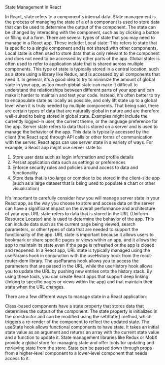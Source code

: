 State Management in React



In React, state refers to a component's internal data. State management is the process of managing the state of a of a component is used to store data that can be used to determine the output of the component. The state can be changed by interacting with the component, such as by clicking a button or filling out a form.
 There are several types of state that you may need to manage in a React app. These include:
Local state: This refers to state that is specific to a single component and is not shared with other components. Local state is often used to store data that is only relevant to the component and does not need to be accessed by other parts of the app.
Global state: is often used to refer to application state that is shared across multiple components. This type of state is typically stored in a central location, such as a store using a library like Redux, and is accessed by all components that need it.
In general, it's a good idea to try to minimize the amount of global state in your app, as too much global state can make it difficult to understand the relationships between different parts of your app and can make it harder to maintain and test your code. Instead, it's often better to try to encapsulate state as locally as possible, and only lift state up to a global level when it is truly needed by multiple components.
That being said, there are certain types of data that are naturally global in nature and are therefore well-suited to being stored in global state. Examples might include the currently logged-in user, the current theme, or the language preference for the app.
Server state refers to data that is stored on a server and is used to manage the behavior of the app. This data is typically accessed by the client (the React app) through API calls or other forms of communication with the server.
React apps can use server state in a variety of ways. For example, a React app might use server state to:

1. Store user data such as login information and profile details
2. Persist application data such as settings or preferences
3. Enforce security rules and policies around access to data and functionality
4. Store data that is too large or complex to be stored in the client-side app (such as a large dataset that is being used to populate a chart or other visualization)

It's important to carefully consider how you will manage server state in your React app, as the way you choose to store and access data on the server can have a significant impact on the overall performance and architecture of your app.
URL state refers to data that is stored in the URL (Uniform Resource Locator) and is used to determine the behavior of the app. This can include data such as the current page being viewed, search parameters, or other types of data that are needed to support the functionality of the app.
URL state is important because it allows users to bookmark or share specific pages or views within an app, and it allows the app to maintain its state even if the page is refreshed or the app is closed and reopened.
In a React app, URL state is typically managed using the useParams hook in conjunction with the useHistory hook from the react-router-dom library. The useParams hook allows you to access the parameters that are passed in the URL, while the useHistory hook allows you to update the URL by pushing new entries onto the history stack.
By using these tools, you can create React apps that support deep linking (linking to specific pages or views within the app) and that maintain their state when the URL changes.


There are a few different ways to manage state in a React application:

Class-based components have a state property that stores data that determines the output of the component. The state property is initialized in the constructor and can be modified using the setState() method, which triggers a re-render of the component to reflect the updated state.
The useState hook allows functional components to have state. It takes an initial state value as an argument and returns an array with the current state value and a function to update it.
State management libraries like Redux or MobX provide a global store for managing state and offer tools for updating and retrieving state from the store.
State can be passed down through props from a higher-level component to a lower-level component that needs access to it.
